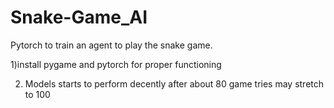 # Snake-Game_AI
Pytorch to train an agent to play the snake game. 

1)install pygame and pytorch for proper functioning

2) Models starts to perform decently after about 80 game tries may stretch to 100
